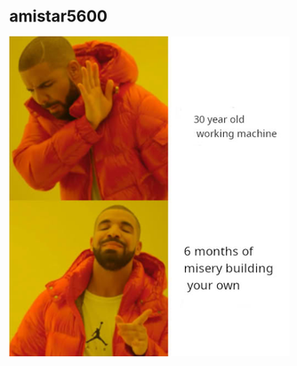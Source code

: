 # amistar5600



![alt text](https://github.com/keithlegg/amistar5600/blob/main/reff/images/meme.jpg) 


